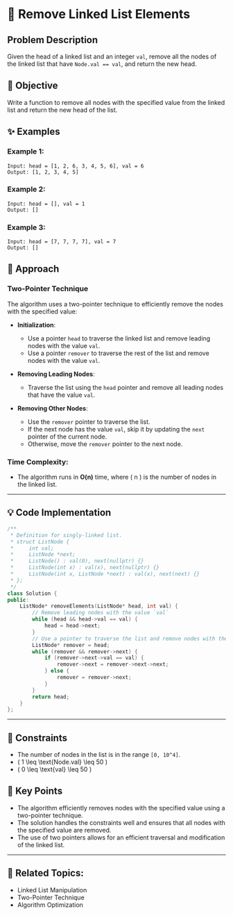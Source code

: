 # 🔗 **Remove Linked List Elements**

## Problem Description

Given the head of a linked list and an integer `val`, remove all the nodes of the linked list that have `Node.val == val`, and return the new head.

## 🎯 **Objective**

Write a function to remove all nodes with the specified value from the linked list and return the new head of the list.

## ✨ **Examples**

### Example 1:
```plaintext
Input: head = [1, 2, 6, 3, 4, 5, 6], val = 6
Output: [1, 2, 3, 4, 5]
```

### Example 2:
```plaintext
Input: head = [], val = 1
Output: []
```

### Example 3:
```plaintext
Input: head = [7, 7, 7, 7], val = 7
Output: []
```

## 🚀 **Approach**

### **Two-Pointer Technique**

The algorithm uses a two-pointer technique to efficiently remove the nodes with the specified value:

- **Initialization**:
  - Use a pointer `head` to traverse the linked list and remove leading nodes with the value `val`.
  - Use a pointer `remover` to traverse the rest of the list and remove nodes with the value `val`.

- **Removing Leading Nodes**:
  - Traverse the list using the `head` pointer and remove all leading nodes that have the value `val`.

- **Removing Other Nodes**:
  - Use the `remover` pointer to traverse the list.
  - If the next node has the value `val`, skip it by updating the `next` pointer of the current node.
  - Otherwise, move the `remover` pointer to the next node.

### **Time Complexity**:
- The algorithm runs in **O(n)** time, where \( n \) is the number of nodes in the linked list.

---

## 💡 **Code Implementation**

```cpp
/**
 * Definition for singly-linked list.
 * struct ListNode {
 *     int val;
 *     ListNode *next;
 *     ListNode() : val(0), next(nullptr) {}
 *     ListNode(int x) : val(x), next(nullptr) {}
 *     ListNode(int x, ListNode *next) : val(x), next(next) {}
 * };
 */
class Solution {
public:
    ListNode* removeElements(ListNode* head, int val) {
        // Remove leading nodes with the value `val`
        while (head && head->val == val) {
            head = head->next;
        }
        // Use a pointer to traverse the list and remove nodes with the value `val`
        ListNode* remover = head;
        while (remover && remover->next) {
            if (remover->next->val == val) {
                remover->next = remover->next->next;
            } else {
                remover = remover->next;
            }
        }
        return head;
    }
};
```

---

## 🔧 **Constraints**

- The number of nodes in the list is in the range `[0, 10^4]`.
- \( 1 \leq \text{Node.val} \leq 50 \)
- \( 0 \leq \text{val} \leq 50 \)

## 🌟 **Key Points**

- The algorithm efficiently removes nodes with the specified value using a two-pointer technique.
- The solution handles the constraints well and ensures that all nodes with the specified value are removed.
- The use of two pointers allows for an efficient traversal and modification of the linked list.

---

## 🔗 **Related Topics**:
- Linked List Manipulation
- Two-Pointer Technique
- Algorithm Optimization